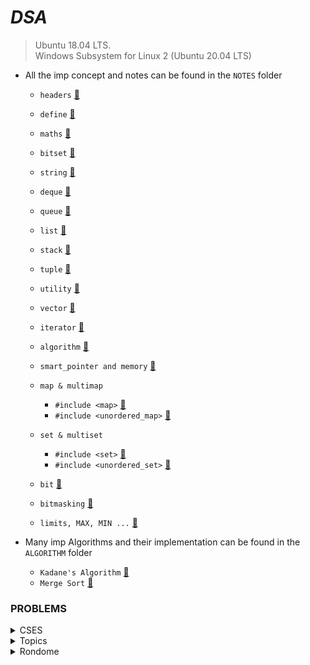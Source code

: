 # _________________________DSA_________________________

> Ubuntu 18.04 LTS.  
> Windows Subsystem for Linux 2 (Ubuntu 20.04 LTS)

* All the imp concept and notes can be found in the `NOTES` folder

    * `headers` [🎯](NOTES/headers.md)
    * `define` [🎯](NOTES/define.md)
    * `maths` [🎯](NOTES/mathematics.md) 
    * `bitset` [🎯](NOTES/bitset.md)
    * `string` [🎯](NOTES/string.md)
    * `deque` [🎯](NOTES/deque.md)
    * `queue` [🎯](NOTES/queue.md)
    * `list` [🎯](NOTES/list.md) 
    * `stack` [🎯](NOTES/stack.md) 
    * `tuple` [🎯](NOTES/tuple.md) 
    * `utility` [🎯](NOTES/utility.md) 
    * `vector` [🎯](NOTES/vector.md) 
    * `iterator` [🎯](NOTES/iterator.md) 
    * `algorithm` [🎯](NOTES/algorithm.md) 
    * `smart_pointer and memory` [🎯](NOTES/smart_pointer.md) 

    * `map & multimap`
        * `#include <map>` [🎯](NOTES/map.md)
        * `#include <unordered_map>` [🎯](NOTES/map.md) 
    
    * `set & multiset`
        * `#include <set>` [🎯](NOTES/set.md) 
        * `#include <unordered_set>` [🎯](NOTES/set.md) 

    * `bit` [🎯](NOTES/bit.md)
    * `bitmasking` [🎯](NOTES/bitmasking.md)
    * `limits, MAX, MIN ...` [🎯](NOTES/limit.md) 

* Many imp Algorithms and their implementation can be found in the `ALGORITHM` folder
    
    * `Kadane's Algorithm` [🎯](ALGORITHM/kadane’s_algorithm.cpp) 
    * `Merge Sort` [🎯](ALGORITHM/merge_sort.cpp)



### PROBLEMS

<details>
    <summary>CSES</summary> <br>
    <details>
        <summary>Introductory ✔</summary>
        <pre>
            Apple Division <a href="#">CODE</a>
            Bit Strings <a href="#">CODE</a>
            Chessboard and Queens <a href="#">CODE</a>
            Coin Piles <a href="#">CODE</a>
            Creating String 1 <a href="#">CODE</a>
            Grid Path ✖ <a href="#">README</a> <a href="#">CODE</a>
            Increasing Array <a href="#">CODE</a>
            Missing Number <a href="#">CODE</a>
            Number Spiral <a href="#">CODE</a>
            Palindrome Reorder <a href="#">CODE</a>
            Permutations <a href="#">CODE</a>
            Repetitions <a href="#">CODE</a>
            Trailing Zeros <a href="#">CODE</a>
            Two Sets <a href="#">CODE</a>
            Weird Algorithm <a href="#">CODE</a>
        </pre>
    </details>
    <details>
        <summary>String Algorithms</summary>
        <pre>
            <a href="#"> </a>
        </pre>
    </details>
    <details>
        <summary>Sorting and Searching</summary>
        <pre>
            Apartments <a href="#">CODE</a>
            Concert Tickets <a href="#">CODE</a>
            Distinct Number <a href="#">CODE</a>
            Ferris Wheel <a href="#">CODE</a>
            Resturent Customers 👁‍🗨🔘 <a href="#">CODE</a>
            Max Subarray Sum <a href="#">CODE</a>
            Movie Festival <a href="#">CODE</a>
            Sum of Two Value <a href="#">CODE</a>
            Stick Length <a href="#">README</a> <a href="#">CODE</a>
            Missing Coin Sum 👁‍🗨🔘 <a href="#">README</a> <a href="#">CODE</a>
        </pre>
    </details>
    <details>
        <summary>Mathematics</summary>
        <pre>
            <a href="#"> </a>
        </pre>
    </details>
    <details>
        <summary>Tree</summary>
        <pre>
            problem - 1 <a href="#">README</a> <a href="#">CODE</a>
            problem - 2 <a href="#">CODE</a>
            problem - 3 <a href="#">README</a>
        </pre>
    </details>
    <details>
        <summary>Dynamic Programming</summary>
        <pre>
            <a href="#"> </a>
        </pre>
    </details>
    <details>
        <summary>Graphs</summary>
        <pre>
            <a href="#"> </a>
        </pre>
    </details>
    <details>
        <summary>Range Queries</summary>
        <pre>
            <a href="#"> </a>
        </pre>
    </details>
    <details>
        <summary>Additional</summary>
        <pre>
            <a href="#"> </a>
        </pre>
    </details>
</details>

<details>
    <summary>Topics</summary>
    <details>
        <summary>DP</summary>
        <pre>
            0/1 knapsack <a href="#">README</a> <a href="#">CODE</a>
        </pre>
    </details>
</details>

<details>
    <summary>Rondome</summary>
    <pre>
        Minimum swaps and K together <a href="https://github.com/gaurav-chaurasia/DSA/blob/master/practice/doc/random/min_swap_k_together.md">README</a> <a href="https://github.com/gaurav-chaurasia/DSA/blob/master/practice/random/min_swap_k_together.cpp">CODE</a>
    </pre>
</details>